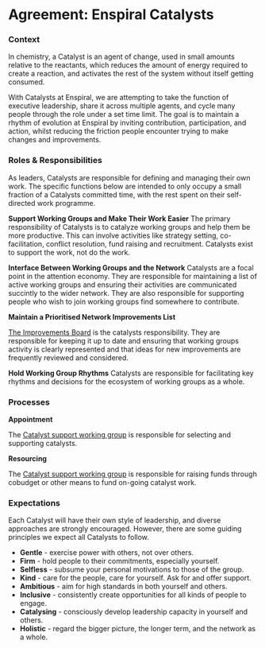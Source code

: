 # Agreement: Enspiral Catalysts

### Context


In chemistry, a Catalyst is an agent of change, used in small amounts relative to the reactants, which reduces the amount of energy required to create a reaction, and activates the rest of the system without itself getting consumed. 

With Catalysts at Enspiral, we are attempting to take the function of executive leadership, share it across multiple agents, and cycle many people through the role under a set time limit. The goal is to maintain a rhythm of evolution at Enspiral by inviting contribution, participation, and action, whilst reducing the friction people encounter trying to make changes and improvements.


### Roles & Responsibilities


As leaders, Catalysts are responsible for defining and managing their own work. The specific functions below are intended to only occupy a small fraction of a Catalysts committed time, with the rest spent on their self-directed work programme.

**Support Working Groups and Make Their Work Easier**
The primary responsibility of Catalysts is to catalyze working groups and help them be more productive. This can involve activities like strategy setting, co-facilitation, conflict resolution, fund raising and recruitment. Catalysts exist to support the work, not do the work.

**Interface Between Working Groups and the Network**
Catalysts are a focal point in the attention economy. They are responsible for maintaining a list of active working groups and ensuring their activities are communicated succintly to the wider network. They are also responsible for supporting people who wish to join working groups find somewhere to contribute.

**Maintain a Prioritised Network Improvements List**

[The Improvements Board](improvements.enspiral.com) is the catalysts responsibility. They are responsible for keeping it up to date and ensuring that working groups activity is clearly represented and that ideas for new improvements are frequently reviewed and considered.

**Hold Working Group Rhythms**
Catalysts are responsible for facilitating key rhythms and decisions for the ecosystem of working groups as a whole.

### Processes


**Appointment**

The [Catalyst support working group](/working-groups/catalyst-support) is responsible for selecting and supporting catalysts.

**Resourcing**

The [Catalyst support working group](/working-groups/catalyst-support) is responsible for raising funds through cobudget or other means to fund on-going catalyst work.

### Expectations

Each Catalyst will have their own style of leadership, and diverse approaches are strongly encouraged. However, there are some guiding principles we expect all Catalysts to follow.

* **Gentle** - exercise power with others, not over others.
* **Firm** - hold people to their commitments, especially yourself.
* **Selfless** - subsume your personal motivations to those of the group.
* **Kind** - care for the people, care for yourself. Ask for and offer support.
* **Ambitious** - aim for high standards in both yourself and others.
* **Inclusive** - consistently create opportunities for all kinds of people to engage. 
* **Catalysing** - consciously develop leadership capacity in yourself and others.
* **Holistic** - regard the bigger picture, the longer term, and the network as a whole.
